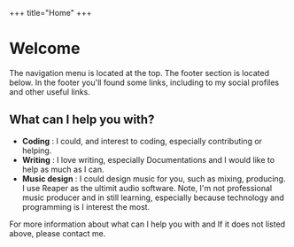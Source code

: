 +++
title="Home"
+++

# Welcome
<p id="welcomep">
<script>document.getElementById("welcomep").textContent="Hello "+get_storage("visitname","visiter")+", thanks for stopping bye! I am "+ownername+", and I hope my website will give you useful contents and creativities. Have a look around!";</script>

The navigation menu is located at the top. The footer section is located below. In the footer you'll found some links, including to my social profiles and other useful links.

## What can I help you with?
* **Coding** : I could, and interest to coding, especially contributing or helping.
* **Writing** : I love writing, especially Documentations and I would like to help as much as I can.
* **Music design** : I could design music for you, such as mixing, producing. I use Reaper as the ultimit audio software. Note, I'm not professional music producer and in still learning, especially because technology and programming is I interest the most.

For more information about what can I help you with and If it does not listed above, please contact me.